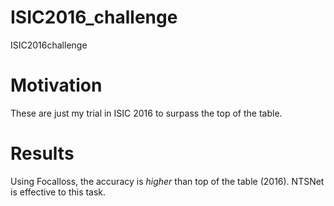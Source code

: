 # ISIC2016_challenge
ISIC2016challenge  

# Motivation
These are just my trial in ISIC 2016 to surpass the top of the table.  

# Results
Using Focalloss, the accuracy is *higher* than top of the table (2016).
NTSNet is effective to this task.
